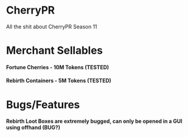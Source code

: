 # CherryPR
All the shit about CherryPR Season 11

# Merchant Sellables
#### Fortune Cherries - 10M Tokens (TESTED)
#### Rebirth Containers - 5M Tokens (TESTED)

# Bugs/Features

#### Rebirth Loot Boxes are extremely bugged, can only be opened in a GUI using offhand (BUG?)
